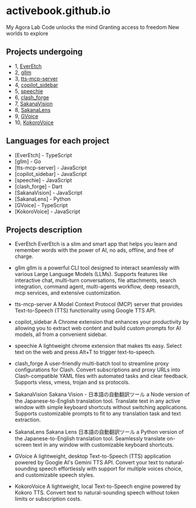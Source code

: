 # activebook.github.io

My Agora Lab
Code unlocks the mind
Granting access to freedom
New worlds to explore

## Projects undergoing

- 1, [EverEtch](https://activebook.github.io/EverEtch/)
- 2, [gllm](https://activebook.github.io/gllm/)
- 3, [tts-mcp-server](https://activebook.github.io/tts-mcp-server/)
- 4, [copilot_sidebar](https://activebook.github.io/copilot_sidebar/)
- 5, [speechie](https://activebook.github.io/speechie/)
- 6, [clash_forge](https://activebook.github.io/clash_forge/)
- 7, [SakanaVision](https://activebook.github.io/SakanaVision/)
- 8, [SakanaLens](https://activebook.github.io/SakanaLens/)
- 9, [GVoice](https://activebook.github.io/GVoice/)
- 10, [KokoroVoice](https://activebook.github.io/KokoroVoice/)

## Languages for each project

- [EverEtch] - TypeScript
- [gllm] - Go
- [tts-mcp-server] - JavaScript
- [copilot_sidebar] - JavaScript
- [speechie] - JavaScript
- [clash_forge] - Dart
- [SakanaVision] - JavaScript
- [SakanaLens] - Python
- [GVoice] - TypeScript
- [KokoroVoice] - JavaScript

## Projects description

- EverEtch
EverEtch is a slim and smart app that helps you learn and remember words with the power of AI, no ads, offline, and free of charge.

- gllm
gllm is a powerful CLI tool designed to interact seamlessly with various Large Language Models (LLMs). Supports features like interactive chat, multi-turn conversations, file attachments, search integration, command agent, multi-agents workflow, deep research, mcp services, and extensive customization.

- tts-mcp-server
A Model Context Protocol (MCP) server that provides Text-to-Speech (TTS) functionality using Google TTS API.

- copilot_sidebar
A Chrome extension that enhances your productivity by allowing you to extract web content and build custom prompts for AI models, all from a convenient sidebar.

- speechie
A lightweight chrome extension that makes tts easy. Select text on the web and press Alt+T to trigger text-to-speech.

- clash_forge
A user-friendly multi-batch tool to streamline proxy configurations for Clash. Convert subscriptions and proxy URLs into Clash-compatible YAML files with automated tasks and clear feedback. Supports vless, vmess, trojan and ss protocols.

- SakanaVision
Sakana Vision - 日本語の自動翻訳ツール a Node version of the Japanese-to-English translation tool. Translate text in any active window with simple keyboard shortcuts without switching applications. Supports customizable prompts to fit to any translation task and text extraction.

- SakanaLens
Sakana Lens 日本語の自動翻訳ツール a Python version of the Japanese-to-English translation tool. Seamlessly translate on-screen text in any window with customizable keyboard shortcuts.

- GVoice
A lightweight, desktop Text-to-Speech (TTS) application powered by Google AI's Gemini TTS API. Convert your text to natural-sounding speech effortlessly with support for multiple voices choice, and customizable speech styles.

- KokoroVoice
A lightweight, local Text-to-Speech engine powered by Kokoro TTS. Convert text to natural-sounding speech without token limits or subscription costs.
